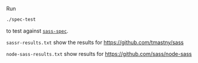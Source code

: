 Run
```bash
./spec-test
```
to test against [`sass-spec`](https://github.com/sass/sass-spec/blob/master/lib/sass_spec/test.rb).

`sassr-results.txt` show the results for https://github.com/tmastny/sass

`node-sass-results.txt` show results for https://github.com/sass/node-sass
